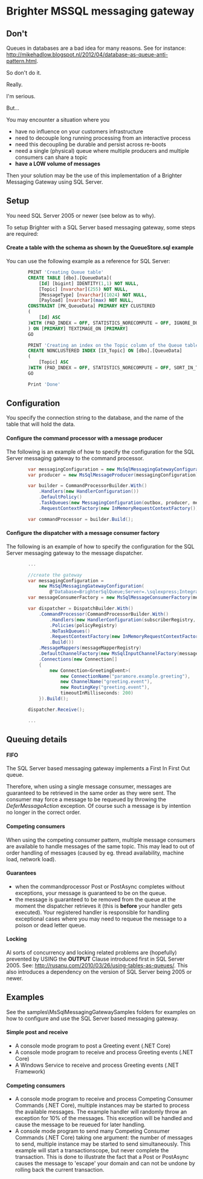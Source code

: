 # Brighter MSSQL messaging gateway

## Don't

Queues in databases are a bad idea for many reasons. See for instance: http://mikehadlow.blogspot.nl/2012/04/database-as-queue-anti-pattern.html.

So don't do it.

Really.

I'm serious.

But...

You may encounter a situation where you 
- have no influence on your customers infrastructure
- need to decouple long running processing from an interactive process
- need this decoupling be durable and persist across re-boots
- need a single (physical) queue where multiple producers and multiple consumers can share a topic
- **have a LOW volume of messages**

Then your solution may be the use of this implementation of a Brighter Messaging Gateway using SQL Server.

## Setup

You need SQL Server 2005 or newer (see below as to why).

To setup Brighter with a SQL Server based messaging gateway, some steps are required:

#### Create a table with the schema as shown by the QueueStore.sql example

You can use the following example as a reference for SQL Server:

```sql
        PRINT 'Creating Queue table'
        CREATE TABLE [dbo].[QueueData](
            [Id] [bigint] IDENTITY(1,1) NOT NULL,
            [Topic] [nvarchar](255) NOT NULL,
            [MessageType] [nvarchar](1024) NOT NULL,
            [Payload] [nvarchar](max) NOT NULL,
        CONSTRAINT [PK_QueueData] PRIMARY KEY CLUSTERED 
        (
            [Id] ASC
        )WITH (PAD_INDEX = OFF, STATISTICS_NORECOMPUTE = OFF, IGNORE_DUP_KEY = OFF, ALLOW_ROW_LOCKS = ON, ALLOW_PAGE_LOCKS = ON) ON [PRIMARY]
        ) ON [PRIMARY] TEXTIMAGE_ON [PRIMARY]
        GO

        PRINT 'Creating an index on the Topic column of the Queue table...'
        CREATE NONCLUSTERED INDEX [IX_Topic] ON [dbo].[QueueData]
        (
            [Topic] ASC
        )WITH (PAD_INDEX = OFF, STATISTICS_NORECOMPUTE = OFF, SORT_IN_TEMPDB = OFF, DROP_EXISTING = OFF, ONLINE = OFF, ALLOW_ROW_LOCKS = ON, ALLOW_PAGE_LOCKS = ON) ON [PRIMARY]
        GO

        Print 'Done'
```

## Configuration

You specify the connection string to the database, and the name of the table that will hold the data.

#### Configure the command processor with a message producer

The following is an example of how to specify the configuration for the SQL Server messaging gateway to the command processor.

```csharp
        var messagingConfiguration = new MsSqlMessagingGatewayConfiguration(@"Database=BrighterSqlQueue;Server=.\sqlexpress;Integrated Security=SSPI;", "QueueData");
        var producer = new MsSqlMessageProducer(messagingConfiguration);

        var builder = CommandProcessorBuilder.With()
            .Handlers(new HandlerConfiguration())
            .DefaultPolicy()
            .TaskQueues(new MessagingConfiguration(outbox, producer, messageMapperRegistry))
            .RequestContextFactory(new InMemoryRequestContextFactory());

        var commandProcessor = builder.Build();
```

#### Configure the dispatcher with a message consumer factory

The following is an example of how to specify the configuration for the SQL Server messaging gateway to the message dispatcher.

```csharp
        ...

        //create the gateway
        var messagingConfiguration =
            new MsSqlMessagingGatewayConfiguration(
                @"Database=BrighterSqlQueue;Server=.\sqlexpress;Integrated Security=SSPI;", "QueueData");
        var messageConsumerFactory = new MsSqlMessageConsumerFactory(messagingConfiguration);

        var dispatcher = DispatchBuilder.With()
            .CommandProcessor(CommandProcessorBuilder.With()
                .Handlers(new HandlerConfiguration(subscriberRegistry, handlerFactory))
                .Policies(policyRegistry)
                .NoTaskQueues()
                .RequestContextFactory(new InMemoryRequestContextFactory())
                .Build())
            .MessageMappers(messageMapperRegistry)
            .DefaultChannelFactory(new MsSqlInputChannelFactory(messageConsumerFactory))
            .Connections(new Connection[]
            {
                new Connection<GreetingEvent>(
                    new ConnectionName("paramore.example.greeting"),
                    new ChannelName("greeting.event"),
                    new RoutingKey("greeting.event"),
                    timeoutInMilliseconds: 200)
            }).Build();

        dispatcher.Receive();

        ...
```

## Queuing details

#### FIFO

The SQL Server based messaging gateway implements a First In First Out queue.

Therefore, when using a single message consumer, messages are guaranteed to be retrieved in the same order as they were sent. The consumer may force
a message to be requeued by throwing the _DeferMessageAction_ exception. Of course such a message is by intention no longer in the correct order.

#### Competing consumers

When using the competing consumer pattern, multiple message consumers are available to handle messages of the same topic. This may lead to 
out of order handling of messages (caused by eg. thread availability, machine load, network load).

#### Guarantees

- when the commandprocessor Post or PostAsync completes without exceptions, your message is guaranteed to be on the queue.
- the message is guaranteed to be removed from the queue at the moment the dispatcher retrieves it (this is **before** your handler gets executed). 
Your registered handler is responsible for handling exceptional cases where you may need to requeue the message to a poison or dead letter queue.

#### Locking

Al sorts of concurrency and locking related problems are (hopefully) prevented by USING the **OUTPUT** Clause introduced first in SQL Server 
2005. See: http://rusanu.com/2010/03/26/using-tables-as-queues/. This also introduces a dependency on the version of SQL Server being 2005
or newer.

## Examples

See the samples\MsSqlMessagingGatewaySamples folders for examples on how to configure and use the SQL Server based messaging gateway.

#### Simple post and receive

- A console mode program to post a Greeting event (.NET Core)
- A console mode program to receive and process Greeting events (.NET Core)
- A Windows Service to receive and process Greeting events (.NET Framework)

#### Competing consumers

- A console mode program to receive and process Competing Consumer Commands (.NET Core), multiple instances may be started to process the available messages. 
The example handler will randomly throw an exception for 10% of the messages. This exception will be handled and cause the message to be reueued for later handling.
- A console mode program to send many Competing Consumer Commands (.NET Core) taking one argument: the number of messages to send, multiple instance may be started to send simultaneously.
This example will start a transactionscope, but never complete the transaction. This is done to illustrate the fact that a Post or PostAsync causes the message to 'escape' your domain
and can not be undone by rolling back the current transaction.
